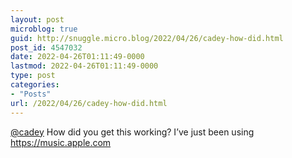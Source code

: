 ```yaml
---
layout: post
microblog: true
guid: http://snuggle.micro.blog/2022/04/26/cadey-how-did.html
post_id: 4547032
date: 2022-04-26T01:11:49-0000
lastmod: 2022-04-26T01:11:49-0000
type: post
categories:
- "Posts"
url: /2022/04/26/cadey-how-did.html
---
```

<p><span class="h-card" translate="no"><a href="https://pony.social/@cadey" class="u-url mention">@<span>cadey</span></a></span> How did you get this working? I’ve just been using <a href="https://music.apple.com" target="_blank" rel="nofollow noopener noreferrer" translate="no"><span class="invisible">https://</span><span class="">music.apple.com</span><span class="invisible"></span></a></p>

